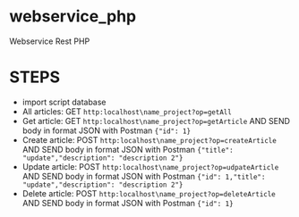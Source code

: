 # webservice_php
Webservice Rest PHP
# STEPS
- import script database
- All articles: GET `http:localhost\name_project?op=getAll`
- Get article: GET `http:localhost\name_project?op=getArticle` AND SEND body in format JSON with Postman `{"id": 1}`
- Create article: POST `http:localhost\name_project?op=createArticle` AND SEND body in format JSON with Postman `{"title": "update","description": "description 2"}`
- Update article: POST `http:localhost\name_project?op=udpateArticle` AND SEND body in format JSON with Postman `{"id": 1,"title": "update","description": "description 2"}`
- Delete article: POST `http:localhost\name_project?op=deleteArticle` AND SEND body in format JSON with Postman `{"id": 1}`
